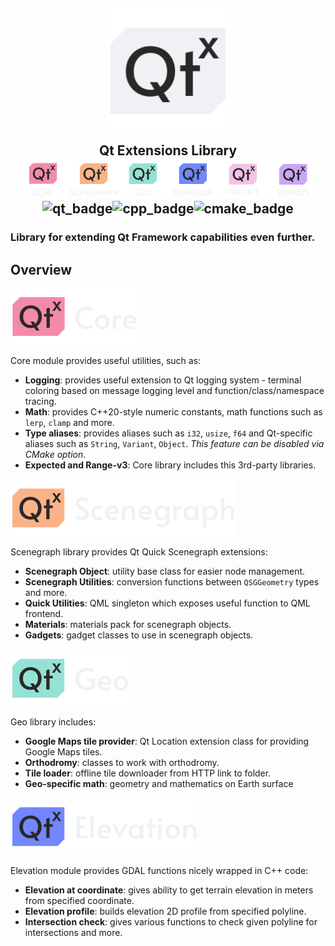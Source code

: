 <h2 align="center">
	<img src="./docs/images/logo.svg" width="200" alt="Logo"/><br/>
	<img src="https://raw.githubusercontent.com/catppuccin/catppuccin/main/assets/misc/transparent.png" height="30" width="0px"/>
	Qt Extensions Library
	<img src="https://raw.githubusercontent.com/catppuccin/catppuccin/main/assets/misc/transparent.png" height="30" width="0px"/><br/>
    <img src="./docs/images/sl/core_v.png" width="80" alt="l"/><img src="./docs/images/sl/sg_v.png" width="80" alt="l"/><img src="./docs/images/sl/geo_v.png" width="80" alt="l"/><img src="./docs/images/sl/elevation_v.png" width="80" alt="l"/><img src="./docs/images/sl/toolkit_v.png" width="80" alt="l"/><img src="./docs/images/sl/sockets_v.png" width="80" alt="l"/>
    <br/>
    <img src="https://img.shields.io/badge/Qt-41CD52?style=for-the-badge&logo=qt&logoColor=white" alt="qt_badge"/><img src="https://img.shields.io/badge/C%2B%2B-00599C?style=for-the-badge&logo=c%2B%2B&logoColor=white" alt="cpp_badge"/><img src="https://img.shields.io/badge/CMake-064F8C?style=for-the-badge&logo=cmake&logoColor=white" alt="cmake_badge"/>
</h2>

### Library for extending Qt Framework capabilities even further.



## Overview

![](./docs/images/sl/core_h.png) 

Core module provides useful utilities, such as:

- **Logging**: provides useful extension to Qt logging system - terminal coloring based on message logging level and function/class/namespace tracing.
- **Math**: provides C++20-style numeric constants, math functions such as `lerp`, `clamp` and more.
- **Type aliases**: provides aliases such as `i32`, `usize`, `f64` and Qt-specific aliases such as `String`, `Variant`, `Object`. *This feature can be disabled via CMake option*.
- **Expected and Range-v3**: Core library includes this 3rd-party libraries.

 ![](./docs/images/sl/sg_h.png)

Scenegraph library provides Qt Quick Scenegraph extensions:

- **Scenegraph Object**: utility base class for easier node management.
- **Scenegraph Utilities**: conversion functions between `QSGGeometry` types and more.
- **Quick Utilities**: QML singleton which exposes useful function to QML frontend.
- **Materials**: materials pack for scenegraph objects.
- **Gadgets**: gadget classes to use in scenegraph objects.

 ![](./docs/images/sl/geo_h.png)

Geo library includes:

- **Google Maps tile provider**: Qt Location extension class for providing Google Maps tiles.
- **Orthodromy**: classes to work with orthodromy.
- **Tile loader**: offline tile downloader from HTTP link to folder.
- **Geo-specific math**: geometry and mathematics on Earth surface

 ![](./docs/images/sl/elevation_h.png)

Elevation module provides GDAL functions nicely wrapped in C++ code:

- **Elevation at coordinate**: gives ability to get terrain elevation in meters from specified coordinate.
- **Elevation profile**: builds elevation 2D profile from specified polyline.
- **Intersection check**: gives various functions to check given polyline for intersections and more.

